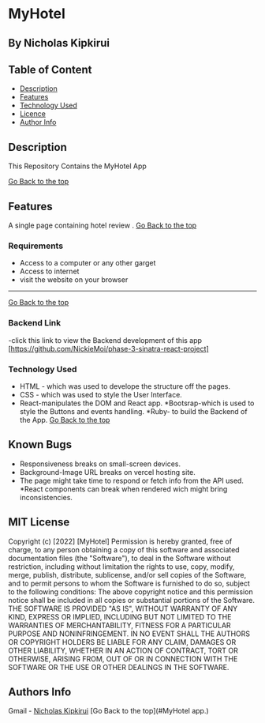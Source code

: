 # MyHotel
 ## By Nicholas Kipkirui
 ## Table of Content
 - [Description](#description)
 - [Features](#features)
 - [Technology  Used](#technology-Used)
 - [Licence](#licence)
 - [Author Info](#Authors-Info)
 ## Description
 
 <p>This Repository Contains the MyHotel App</p>
 
[Go Back to the top](#MyHotel)
## Features
A single page containing hotel review .
[Go Back to the top](#MyHotel)
 ###  Requirements
 
 * Access to  a computer or any other garget
 * Access to internet
 * visit the website on your browser
 ****
 [Go Back to the top](#MyHotel)
### Backend Link
-click this link to view the Backend development of this app [https://github.com/NickieMoi/phase-3-sinatra-react-project]

### Technology  Used

* HTML - which was used to develope the structure off the pages.
* CSS - which was used to style the User Interface.
* React-manipulates the DOM and React app.
*Bootsrap-which is used to style the Buttons and events handling.
*Ruby- to build the Backend of the App.
[Go Back to the top](#MyHotel)
## Known Bugs
* Responsiveness breaks on small-screen devices.
* Background-Image URL breaks on vercel hosting site.
* The page might take time to respond or fetch info from the API used.
*React components can break when rendered wich might bring inconsistencies.
## MIT License
Copyright (c) [2022] [MyHotel] 
Permission is hereby granted, free of charge, to any person obtaining a copy
of this software and associated documentation files (the "Software"), to deal
in the Software without restriction, including without limitation the rights
to use, copy, modify, merge, publish, distribute, sublicense, and/or sell
copies of the Software, and to permit persons to whom the Software is
furnished to do so, subject to the following conditions:
The above copyright notice and this permission notice shall be included in all
copies or substantial portions of the Software.
THE SOFTWARE IS PROVIDED "AS IS", WITHOUT WARRANTY OF ANY KIND, EXPRESS OR
IMPLIED, INCLUDING BUT NOT LIMITED TO THE WARRANTIES OF MERCHANTABILITY,
FITNESS FOR A PARTICULAR PURPOSE AND NONINFRINGEMENT. IN NO EVENT SHALL THE
AUTHORS OR COPYRIGHT HOLDERS BE LIABLE FOR ANY CLAIM, DAMAGES OR OTHER
LIABILITY, WHETHER IN AN ACTION OF CONTRACT, TORT OR OTHERWISE, ARISING FROM,
OUT OF OR IN CONNECTION WITH THE SOFTWARE OR THE USE OR OTHER DEALINGS IN THE
SOFTWARE.
## Authors Info
Gmail -
        [Nicholas Kipkirui](nicholas.kipkirui@student.moringaschool.com)
[Go Back to the top](#MyHotel app.)